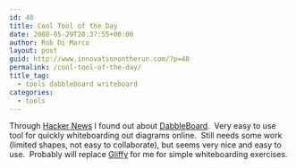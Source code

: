 ```yaml
---
id: 48
title: Cool Tool of the Day
date: 2008-05-29T20:37:55+00:00
author: Rob Di Marco
layout: post
guid: http://www.innovationontherun.com/?p=48
permalink: /cool-tool-of-the-day/
title_tag:
  - tools dabbleboard writeboard
categories:
  - tools
---
```

Through [Hacker News](http://news.ycombinator.com) I found out about [DabbleBoard](http://www.dabbleboard.com).&nbsp; Very easy to use tool for quickly whiteboarding out diagrams online.&nbsp; Still needs some work (limited shapes, not easy to collaborate), but seems very nice and easy to use.&nbsp; Probably will replace [Gliffy](http://www.gliffy.com/gliffy/) for me for simple whiteboarding exercises.

&nbsp;